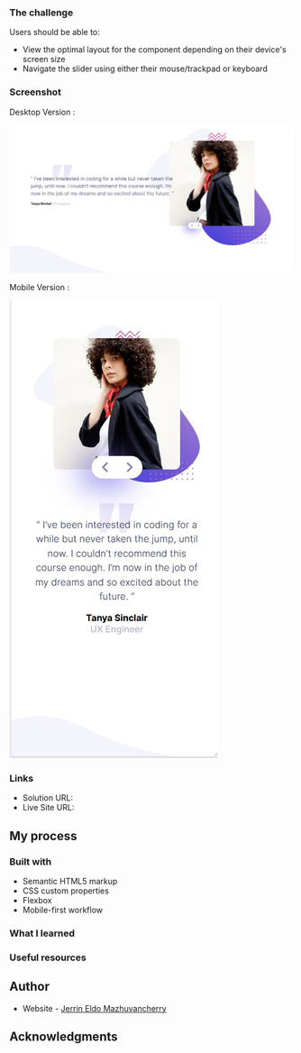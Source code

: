 ### The challenge

Users should be able to:

- View the optimal layout for the component depending on their device's screen size
- Navigate the slider using either their mouse/trackpad or keyboard
  
### Screenshot

Desktop Version : 

![Desktop Version](/screenshots/desktop.jpg)

Mobile Version : 

![Mobile Version](/screenshots/mobile.jpg)

### Links

- Solution URL: 
- Live Site URL:

## My process

### Built with

- Semantic HTML5 markup
- CSS custom properties
- Flexbox
- Mobile-first workflow
  
### What I learned

### Useful resources

## Author

-  Website - [Jerrin Eldo Mazhuvancherry ](https://jerrinthedeveloper.tech/)
    
## Acknowledgments